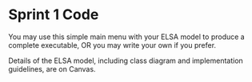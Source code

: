 Sprint 1 Code
=============

You may use this simple main menu with your ELSA model to produce a complete executable, OR you may write your own if you prefer.

Details of the ELSA model, including class diagram and implementation guidelines, are on Canvas.
